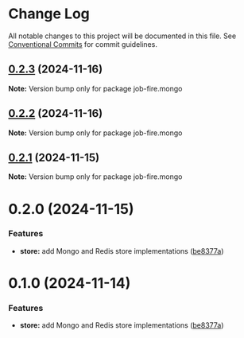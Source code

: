 # Change Log

All notable changes to this project will be documented in this file.
See [Conventional Commits](https://conventionalcommits.org) for commit guidelines.

## [0.2.3](https://github.com/Benjamin-Stefan/job-fire/compare/job-fire.mongo@0.2.2...job-fire.mongo@0.2.3) (2024-11-16)

**Note:** Version bump only for package job-fire.mongo





## [0.2.2](https://github.com/Benjamin-Stefan/job-fire/compare/job-fire.mongo@0.2.1...job-fire.mongo@0.2.2) (2024-11-16)

**Note:** Version bump only for package job-fire.mongo





## [0.2.1](https://github.com/Benjamin-Stefan/job-fire/compare/job-fire.mongo@0.2.0...job-fire.mongo@0.2.1) (2024-11-15)

**Note:** Version bump only for package job-fire.mongo





# 0.2.0 (2024-11-15)


### Features

* **store:** add Mongo and Redis store implementations ([be8377a](https://github.com/Benjamin-Stefan/job-fire/commit/be8377a9b0cc4770ca08eeb4833789d6ae848922))





# 0.1.0 (2024-11-14)


### Features

* **store:** add Mongo and Redis store implementations ([be8377a](https://github.com/Benjamin-Stefan/job-fire/commit/be8377a9b0cc4770ca08eeb4833789d6ae848922))
